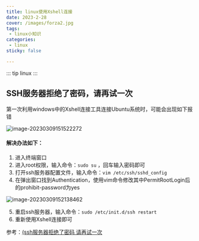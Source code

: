 ```yaml
---
title: linux使用Xshell连接
date: 2023-2-28
cover: /images/forza2.jpg
tags:
 - linux小知识
categories:
 - linux
sticky: false

---
```



::: tip linux
:::


<!-- more -->





##  SSH服务器拒绝了密码，请再试一次

第一次利用windows中的Xshell连接工具连接Ubuntu系统时，可能会出现如下报错

![image-20230309151522272](https://aniya.oss-cn-shanghai.aliyuncs.com/image-20230309151522272.png)

####  解决办法如下：

1. 进入终端窗口
2. 进入root权限，输入命令：`sudo su` ，回车输入密码即可
3. 打开ssh服务器配置文件，输入命令：`vim /etc/ssh/sshd_config`
4. 在弹出窗口找到Authentication，使用vim命令修改其中PermitRootLogin后的prohibit-password为yes

![image-20230309152138462](https://aniya.oss-cn-shanghai.aliyuncs.com/image-20230309152138462.png)

5. 重启ssh服务器，输入命令：`sudo /etc/init.d/ssh restart`
6. 重新使用Xshell连接即可



参考：[(ssh服务器拒绝了密码 请再试一次](https://blog.csdn.net/qq_42768347/article/details/108851552)

